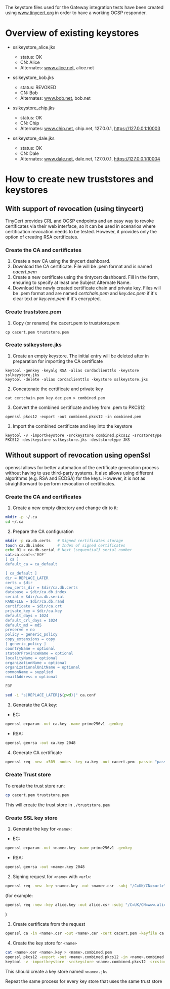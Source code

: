 The keystore files used for the Gateway integration tests have been created using www.tinycert.org in order to have a working
OCSP responder.

# Overview of existing keystores

- sslkeystore_alice.jks
    - status: OK
    - CN: Alice
    - Alternates: www.alice.net, alice.net
- sslkeystore_bob.jks
    - status: REVOKED
    - CN: Bob
    - Alternates: www.bob.net, bob.net

- sslkeystore_chip.jks
    - status: OK
    - CN: Chip
    - Alternates: www.chip.net, chip.net, 127.0.0.1, https://127.0.0.1:10003

- sslkeystore_dale.jks
    - status: OK
    - CN: Dale
    - Alternates: www.dale.net, dale.net, 127.0.0.1, https://127.0.0.1:10004

# How to create new truststores and keystores
## With support of revocation (using tinycert)

TinyCert provides CRL and OCSP endpoints and an easy way to revoke certificates via their web interface, so it can be used in scenarios where certification revocation needs to be tested. However, it provides only the option of creating RSA certificates.
### Create the CA and certificates

1. Create a new CA using the tinycert dashboard.
2. Download the CA certificate. File will be .pem format and is named *cacert.pem*
3. Create a new certificate using the tintycert dashboard. Fill in the form, ensuring to specify at least one Subject Alternate Name.
4. Download the newly created certificate chain and private key. Files will be .pem format and are named *certchain.pem*
and *key.dec.pem* if it's clear text or *key.enc.pem* if it's encrypted.

### Create truststore.pem

1. Copy (or rename) the cacert.pem to  truststore.pem

```
cp cacert.pem truststore.pem 
```

### Create sslkeystore.jks

1. Create an empty keystore. The initial entry will be deleted after in preparation for importing the CA certificate

```
keytool -genkey -keyalg RSA -alias cordaclienttls -keystore sslkeystore.jks
keytool -delete -alias cordaclienttls -keystore sslkeystore.jks
```

2. Concatenate the certificate and private key

```
cat certchain.pem key.dec.pem > combined.pem
```

3. Convert the combined certificate and key from .pem to PKCS12

```
openssl pkcs12 -export -out combined.pkcs12 -in combined.pem
```

3. Import the combined certificate and key into the keystore

```
keytool -v -importkeystore -srckeystore combined.pkcs12 -srcstoretype PKCS12 -destkeystore sslkeystore.jks -deststoretype JKS

```

## Without support of revocation using openSsl
openssl allows for better automation of the certificate generation process without having to use third-party systems. It also allows using different algorithms (e.g. RSA and ECDSA) for the keys. However, it is not as straightforward to perform revocation of certificates.
### Create the CA and certificates
1. Create a new empty directory and change dir to it:
```bash
mkdir -p ~/.ca
cd ~/.ca
```
2. Prepare the CA configuration
```bash
mkdir -p ca.db.certs   # Signed certificates storage
touch ca.db.index      # Index of signed certificates
echo 01 > ca.db.serial # Next (sequential) serial number
cat>ca.conf<<'EOF'
[ ca ]
default_ca = ca_default

[ ca_default ]
dir = REPLACE_LATER
certs = $dir
new_certs_dir = $dir/ca.db.certs
database = $dir/ca.db.index
serial = $dir/ca.db.serial
RANDFILE = $dir/ca.db.rand
certificate = $dir/ca.crt
private_key = $dir/ca.key
default_days = 1024
default_crl_days = 1024
default_md = md5
preserve = no
policy = generic_policy
copy_extensions = copy
[ generic_policy ]
countryName = optional
stateOrProvinceName = optional
localityName = optional
organizationName = optional
organizationalUnitName = optional
commonName = supplied
emailAddress = optional

EOF

sed -i "s|REPLACE_LATER|$(pwd)|" ca.conf
```

3. Generate the CA key:
  * EC:
```bash
openssl ecparam -out ca.key -name prime256v1 -genkey
```
  * RSA:
```bash
openssl genrsa -out ca.key 2048
```

4. Generate CA certificate
```bash
openssl req -new -x509 -nodes -key ca.key -out cacert.pem -passin "pass:password" -passout "pass:password" -subj "/C=UK/CN=r3.com"
```

### Create Trust store
To create the trust store run:
```bash
cp cacert.pem truststore.pem
```
This will create the trust store in `./truststore.pem`

### Create SSL key store
1. Generate the key for `<name>`:
  * EC:
```bash
openssl ecparam -out <name>.key -name prime256v1 -genkey
```
  * RSA:
```bash
openssl genrsa -out <name>.key 2048
```

2. Signing request for `<name>` with `<url>`:
```bash
openssl req -new -key <name>.key -out <name>.csr -subj "/C=UK/CN=<url>" -addext "subjectAltName = DNS:<url>"
```
(for example:
```bash
openssl req -new -key alice.key -out alice.csr -subj "/C=UK/CN=www.alice.net" -addext "subjectAltName = DNS:www.alice.net"
```
)

3. Create certificate from the request
```bash
openssl ca -in <name>.csr -out <name>.cer -cert cacert.pem -keyfile ca.key -passin "pass:password" -config ca.conf -batch -passin "pass:password" -md sha512
```
4. Create the key store for `<name>`
```bash
cat <name>.cer <name>.key > <name>.combined.pem
openssl pkcs12 -export -out <name>.combined.pkcs12 -in <name>.combined.pem -passin "pass:password" -passout "pass:password"
keytool -v -importkeystore -srckeystore <name>.combined.pkcs12 -srcstoretype PKCS12 -destkeystore <name>.jks -deststoretype JKS -srcstorepass password -deststorepass password -noprompt
```

This should create a key store named `<name>.jks`

Repeat the same process for every key store that uses the same trust store